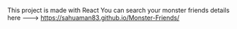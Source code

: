 This project is made with React
You can search your monster friends details here
---> https://sahuaman83.github.io/Monster-Friends/ 

